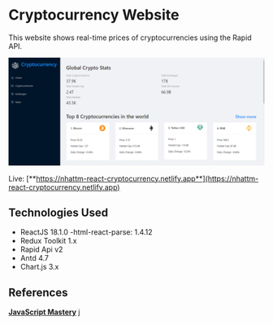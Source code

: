 # Cryptocurrency Website
This website shows real-time prices of cryptocurrencies using the Rapid API.

![Web's preview](./public/image.png)

Live: [**https://nhattm-react-cryptocurrency.netlify.app**](https://nhattm-react-cryptocurrency.netlify.app)

## Technologies Used
- ReactJS 18.1.0
-html-react-parse: 1.4.12
- Redux Toolkit 1.x
- Rapid Api v2
- Antd 4.7
- Chart.js 3.x

## References
[**JavaScript Mastery**](https://www.youtube.com/watch?v=9DDX3US3kss)
j